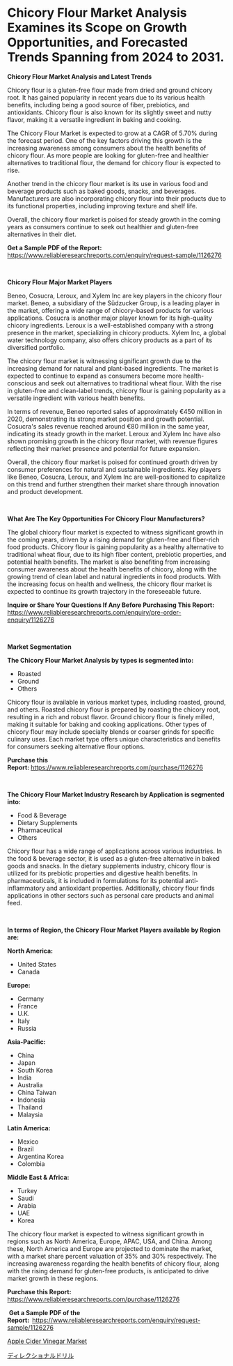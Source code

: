 <p><h1>Chicory Flour Market Analysis Examines its Scope on Growth Opportunities, and Forecasted Trends Spanning from 2024 to 2031.</h1></p><p><strong>Chicory Flour Market Analysis and Latest Trends</strong></p>
<p><p>Chicory flour is a gluten-free flour made from dried and ground chicory root. It has gained popularity in recent years due to its various health benefits, including being a good source of fiber, prebiotics, and antioxidants. Chicory flour is also known for its slightly sweet and nutty flavor, making it a versatile ingredient in baking and cooking.</p><p>The Chicory Flour Market is expected to grow at a CAGR of 5.70% during the forecast period. One of the key factors driving this growth is the increasing awareness among consumers about the health benefits of chicory flour. As more people are looking for gluten-free and healthier alternatives to traditional flour, the demand for chicory flour is expected to rise.</p><p>Another trend in the chicory flour market is its use in various food and beverage products such as baked goods, snacks, and beverages. Manufacturers are also incorporating chicory flour into their products due to its functional properties, including improving texture and shelf life.</p><p>Overall, the chicory flour market is poised for steady growth in the coming years as consumers continue to seek out healthier and gluten-free alternatives in their diet.</p></p>
<p><strong>Get a Sample PDF of the Report:&nbsp;</strong> <a href="https://www.reliableresearchreports.com/enquiry/request-sample/1126276">https://www.reliableresearchreports.com/enquiry/request-sample/1126276</a></p>
<p>&nbsp;</p>
<p><strong>Chicory Flour Major Market Players</strong></p>
<p><p>Beneo, Cosucra, Leroux, and Xylem Inc are key players in the chicory flour market. Beneo, a subsidiary of the Südzucker Group, is a leading player in the market, offering a wide range of chicory-based products for various applications. Cosucra is another major player known for its high-quality chicory ingredients. Leroux is a well-established company with a strong presence in the market, specializing in chicory products. Xylem Inc, a global water technology company, also offers chicory products as a part of its diversified portfolio.</p><p>The chicory flour market is witnessing significant growth due to the increasing demand for natural and plant-based ingredients. The market is expected to continue to expand as consumers become more health-conscious and seek out alternatives to traditional wheat flour. With the rise in gluten-free and clean-label trends, chicory flour is gaining popularity as a versatile ingredient with various health benefits.</p><p>In terms of revenue, Beneo reported sales of approximately €450 million in 2020, demonstrating its strong market position and growth potential. Cosucra's sales revenue reached around €80 million in the same year, indicating its steady growth in the market. Leroux and Xylem Inc have also shown promising growth in the chicory flour market, with revenue figures reflecting their market presence and potential for future expansion.</p><p>Overall, the chicory flour market is poised for continued growth driven by consumer preferences for natural and sustainable ingredients. Key players like Beneo, Cosucra, Leroux, and Xylem Inc are well-positioned to capitalize on this trend and further strengthen their market share through innovation and product development.</p></p>
<p>&nbsp;</p>
<p><strong>What Are The Key Opportunities For Chicory Flour Manufacturers?</strong></p>
<p><p>The global chicory flour market is expected to witness significant growth in the coming years, driven by a rising demand for gluten-free and fiber-rich food products. Chicory flour is gaining popularity as a healthy alternative to traditional wheat flour, due to its high fiber content, prebiotic properties, and potential health benefits. The market is also benefiting from increasing consumer awareness about the health benefits of chicory, along with the growing trend of clean label and natural ingredients in food products. With the increasing focus on health and wellness, the chicory flour market is expected to continue its growth trajectory in the foreseeable future.</p></p>
<p><strong>Inquire or Share Your Questions If Any Before Purchasing This Report:</strong> <a href="https://www.reliableresearchreports.com/enquiry/pre-order-enquiry/1126276">https://www.reliableresearchreports.com/enquiry/pre-order-enquiry/1126276</a></p>
<p>&nbsp;</p>
<p><strong>Market Segmentation</strong></p>
<p><strong>The Chicory Flour Market Analysis by types is segmented into:</strong></p>
<p><ul><li>Roasted</li><li>Ground</li><li>Others</li></ul></p>
<p><p>Chicory flour is available in various market types, including roasted, ground, and others. Roasted chicory flour is prepared by roasting the chicory root, resulting in a rich and robust flavor. Ground chicory flour is finely milled, making it suitable for baking and cooking applications. Other types of chicory flour may include specialty blends or coarser grinds for specific culinary uses. Each market type offers unique characteristics and benefits for consumers seeking alternative flour options.</p></p>
<p><strong>Purchase this Report:&nbsp;</strong><a href="https://www.reliableresearchreports.com/purchase/1126276">https://www.reliableresearchreports.com/purchase/1126276</a></p>
<p>&nbsp;</p>
<p><strong>The Chicory Flour Market Industry Research by Application is segmented into:</strong></p>
<p><ul><li>Food & Beverage</li><li>Dietary Supplements</li><li>Pharmaceutical</li><li>Others</li></ul></p>
<p><p>Chicory flour has a wide range of applications across various industries. In the food & beverage sector, it is used as a gluten-free alternative in baked goods and snacks. In the dietary supplements industry, chicory flour is utilized for its prebiotic properties and digestive health benefits. In pharmaceuticals, it is included in formulations for its potential anti-inflammatory and antioxidant properties. Additionally, chicory flour finds applications in other sectors such as personal care products and animal feed.</p></p>
<p>&nbsp;</p>
<p><strong>In terms of Region, the Chicory Flour Market Players available by Region are:</strong></p>
<p>
    <p> <strong> North America: </strong>
        <ul>
            <li>United States</li>
            <li>Canada</li>
        </ul>
        </p> 
    <p> <strong> Europe: </strong>
        <ul>
            <li>Germany</li>
            <li>France</li>
            <li>U.K.</li>
            <li>Italy</li>
            <li>Russia</li>
        </ul>
        </p> 
    <p> <strong> Asia-Pacific: </strong>
        <ul>
            <li>China</li>
            <li>Japan</li>
            <li>South Korea</li>
            <li>India</li>
            <li>Australia</li>
            <li>China Taiwan</li>
            <li>Indonesia</li>
            <li>Thailand</li>
            <li>Malaysia</li>
        </ul>
        </p> 
    <p> <strong> Latin America: </strong>
        <ul>
            <li>Mexico</li>
            <li>Brazil</li>
            <li>Argentina Korea</li>
            <li>Colombia</li>
        </ul>
        </p> 
    <p> <strong> Middle East & Africa: </strong>
        <ul>
            <li>Turkey</li>
            <li>Saudi</li>
            <li>Arabia</li>
            <li>UAE</li>
            <li>Korea</li>
        </ul>
    </p>
    </p>
<p><p>The chicory flour market is expected to witness significant growth in regions such as North America, Europe, APAC, USA, and China. Among these, North America and Europe are projected to dominate the market, with a market share percent valuation of 35% and 30% respectively. The increasing awareness regarding the health benefits of chicory flour, along with the rising demand for gluten-free products, is anticipated to drive market growth in these regions.</p></p>
<p><strong>Purchase this Report: </strong><a href="https://www.reliableresearchreports.com/purchase/1126276">https://www.reliableresearchreports.com/purchase/1126276</a></p>
<p>&nbsp;<strong>Get a Sample PDF of the Report:&nbsp;&nbsp;</strong><a href="https://www.reliableresearchreports.com/enquiry/request-sample/1126276">https://www.reliableresearchreports.com/enquiry/request-sample/1126276</a></p>
<p><strong></strong></p>
<p><p><a href="https://github.com/brenzgnarento/Market-Research-Report-List-1/blob/main/apple-cider-vinegar-market.md">Apple Cider Vinegar Market</a></p><p><a href="https://github.com/Sophiaard2003/Market-Research-Report-List-1/blob/main/227487517371.md">ディレクショナルドリル</a></p></p>